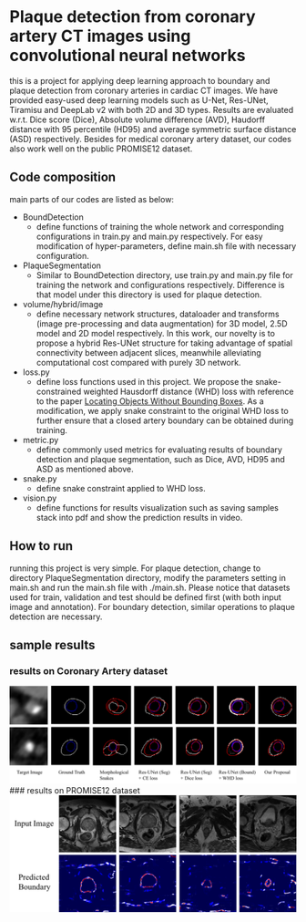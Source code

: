 # Plaque detection from coronary artery CT images using convolutional neural networks
this is a project for applying deep learning approach to boundary and plaque detection from coronary arteries in cardiac CT images. We have provided easy-used deep learning models such as U-Net, Res-UNet, Tiramisu and DeepLab v2 with both 2D and 3D types. Results are evaluated w.r.t. Dice score (Dice), Absolute volume difference (AVD), Haudorff distance with 95 percentile (HD95) and average symmetric surface distance (ASD) respectively. Besides for medical coronary artery dataset, our codes also work well on the public PROMISE12 dataset. 

## Code composition
main parts of our codes are listed as below:
- BoundDetection
  - define functions of training the whole network and corresponding configurations in train.py and main.py respectively. For easy modification of hyper-parameters, define main.sh file with necessary configuration.
- PlaqueSegmentation
  - Similar to BoundDetection directory, use train.py and main.py file for training the network and configurations respectively. Difference is that model under this directory is used for plaque detection.
- volume/hybrid/image
  - define necessary network structures, dataloader and transforms (image pre-processing and data augmentation) for 3D model, 2.5D model and 2D model respectively. In this work, our novelty is to propose a hybrid Res-UNet structure for taking advantage of spatial connectivity between adjacent slices, meanwhile alleviating computational cost compared with purely 3D network. 
- loss.py
  - define loss functions used in this project. We propose the snake-constrained weighted Hausdorff distance (WHD) loss with reference to the paper [Locating Objects Without Bounding Boxes](https://arxiv.org/pdf/1806.07564.pdf). As a modification, we apply snake constraint to the original WHD loss to further ensure that a closed artery boundary can be obtained during training. 
- metric.py
  - define commonly used metrics for evaluating results of boundary detection and plaque segmentation, such as Dice, AVD, HD95 and ASD as mentioned above.
- snake.py
  - define snake constraint applied to WHD loss. 
- vision.py
  - define functions for results visualization such as saving samples stack into pdf and show the prediction results in video. 
  
## How to run
running this project is very simple. For plaque detection, change to directory PlaqueSegmentation directory, modify the parameters setting in main.sh and run the main.sh file with ./main.sh. Please notice that datasets used for train, validation and test should be defined first (with both input image and annotation). For boundary detection, similar operations to plaque detection are necessary.  

## sample results
### results on Coronary Artery dataset
<img src="./results_coronary.png"  title="results on coronary artery dataset">
### results on PROMISE12 dataset
<img src="./results_promise12.png"  title="results on the public PROMISE12 dataset">

